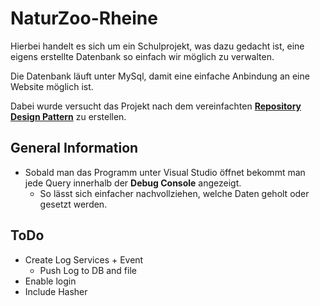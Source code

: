 # NaturZoo-Rheine
Hierbei handelt es sich um ein Schulprojekt, was dazu gedacht ist, eine eigens erstellte Datenbank so einfach wir möglich zu verwalten.

Die Datenbank läuft unter MySql, damit eine einfache Anbindung an eine Website möglich ist.

Dabei wurde versucht das Projekt nach dem vereinfachten __[Repository Design Pattern](https://www.norberteder.com/das-repository-pattern-anhand-eines-beispiels-inkl-tests/)__ zu erstellen.

## General Information
* Sobald man das Programm unter Visual Studio öffnet bekommt man jede Query innerhalb der __Debug Console__ angezeigt.
	* So lässt sich einfacher nachvollziehen, welche Daten geholt oder gesetzt werden.

## ToDo
* Create Log Services + Event
	* Push Log to DB and file
* Enable login
* Include Hasher
